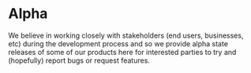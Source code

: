 # Alpha
We believe in working closely with stakeholders (end users, businesses, etc) during the development process and so we provide alpha state releases of some of our products here for interested parties to try and (hopefully) report bugs or request features.

